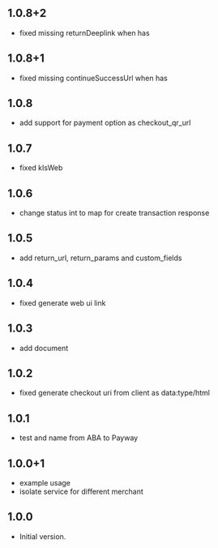 ## 1.0.8+2

- fixed missing returnDeeplink when has

## 1.0.8+1

- fixed missing continueSuccessUrl when has

## 1.0.8

- add support for payment option as checkout_qr_url

## 1.0.7

- fixed kIsWeb

## 1.0.6

- change status int to map for create transaction response

## 1.0.5

- add return_url, return_params and custom_fields

## 1.0.4

- fixed generate web ui link

## 1.0.3

- add document

## 1.0.2

- fixed generate checkout uri from client as data:type/html

## 1.0.1

- test and name from ABA to Payway

## 1.0.0+1

- example usage
- isolate service for different merchant

## 1.0.0

- Initial version.
